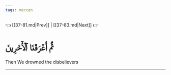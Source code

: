 ```yaml
---
tags: meccan
---
```


👈 [[37-81.md|Prev]] | [[37-83.md|Next]] 👉

# ثُمَّ أَغۡرَقۡنَا ٱلۡأٓخَرِينَ

Then We drowned the disbelievers

---

